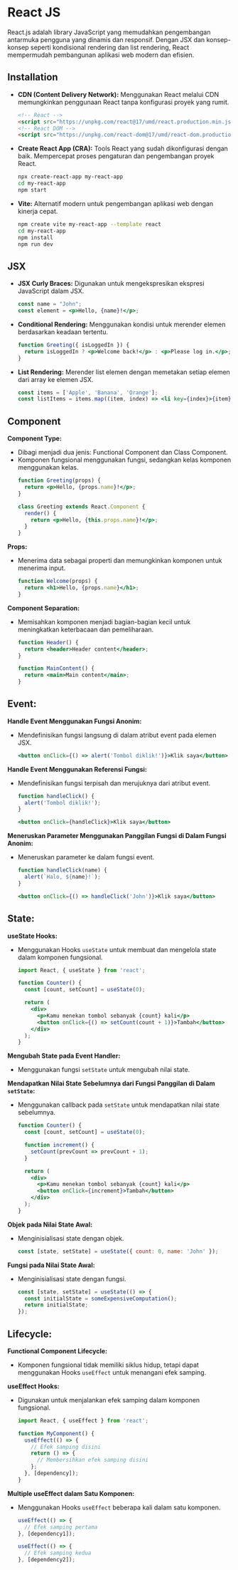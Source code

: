 # React JS
React.js adalah library JavaScript yang memudahkan pengembangan antarmuka pengguna yang dinamis dan responsif. Dengan JSX dan konsep-konsep seperti kondisional rendering dan list rendering, React mempermudah pembangunan aplikasi web modern dan efisien.
## Installation
-   **CDN (Content Delivery Network):**
    Menggunakan React melalui CDN memungkinkan penggunaan React tanpa konfigurasi proyek yang rumit.
    ```html
	<!-- React -->
	<script src="https://unpkg.com/react@17/umd/react.production.min.js"></script>
	<!-- React DOM -->
	<script src="https://unpkg.com/react-dom@17/umd/react-dom.production.min.js"></script>
    ```
-   **Create React App (CRA):**
Tools React yang sudah dikonfigurasi dengan baik.
Mempercepat proses pengaturan dan pengembangan proyek React.
	```bash
	npx create-react-app my-react-app
	cd my-react-app
	npm start
	```    
-   **Vite:**
Alternatif modern untuk pengembangan aplikasi web dengan kinerja cepat.
	```bash
	npm create vite my-react-app --template react
	cd my-react-app
	npm install
	npm run dev
	```
## JSX
-   **JSX Curly Braces:**
Digunakan untuk mengekspresikan ekspresi JavaScript dalam JSX.
	```jsx
	const name = "John";
	const element = <p>Hello, {name}!</p>;
	```
-   **Conditional Rendering:**
Menggunakan kondisi untuk merender elemen berdasarkan keadaan tertentu.
	```jsx
	function Greeting({ isLoggedIn }) {
	  return isLoggedIn ? <p>Welcome back!</p> : <p>Please log in.</p>;
	}
	```
    
- **List Rendering:**
Merender list elemen dengan memetakan setiap elemen dari array ke elemen JSX.
	```jsx
	const items = ['Apple', 'Banana', 'Orange'];
	const listItems = items.map((item, index) => <li key={index}>{item}</li>);
	```

## Component
**Component Type:**

-   Dibagi menjadi dua jenis: Functional Component dan Class Component.
-   Komponen fungsional menggunakan fungsi, sedangkan kelas komponen menggunakan kelas.
	```jsx
	function Greeting(props) {
	  return <p>Hello, {props.name}!</p>;
	}
	```
	```jsx
	class Greeting extends React.Component {
	  render() {
	    return <p>Hello, {this.props.name}!</p>;
	  }
	}
	```
**Props:**

-   Menerima data sebagai properti dan memungkinkan komponen untuk menerima input.
	```jsx
	function Welcome(props) {
	  return <h1>Hello, {props.name}</h1>;
	}
	```
**Component Separation:**

-   Memisahkan komponen menjadi bagian-bagian kecil untuk meningkatkan keterbacaan dan pemeliharaan.
	```jsx
	function Header() {
	  return <header>Header content</header>;
	}

	function MainContent() {
	  return <main>Main content</main>;
	}
	```
## **Event:**
   **Handle Event Menggunakan Fungsi Anonim:**
   - Mendefinisikan fungsi langsung di dalam atribut event pada elemen JSX.
     ```jsx
     <button onClick={() => alert('Tombol diklik!')}>Klik saya</button>
     ```
**Handle Event Menggunakan Referensi Fungsi:**
   - Mendefinisikan fungsi terpisah dan merujuknya dari atribut event.
     ```jsx
     function handleClick() {
       alert('Tombol diklik!');
     }

     <button onClick={handleClick}>Klik saya</button>
     ```
**Meneruskan Parameter Menggunakan Panggilan Fungsi di Dalam Fungsi Anonim:**
- Meneruskan parameter ke dalam fungsi event.
     ```jsx
     function handleClick(name) {
       alert(`Halo, ${name}!`);
     }

     <button onClick={() => handleClick('John')}>Klik saya</button>
     ```

## **State:**
**useState Hooks:**
   - Menggunakan Hooks `useState` untuk membuat dan mengelola state dalam komponen fungsional.
     ```jsx
     import React, { useState } from 'react';

     function Counter() {
       const [count, setCount] = useState(0);

       return (
         <div>
           <p>Kamu menekan tombol sebanyak {count} kali</p>
           <button onClick={() => setCount(count + 1)}>Tambah</button>
         </div>
       );
     }
     ```
**Mengubah State pada Event Handler:**
 - Menggunakan fungsi `setState` untuk mengubah nilai state.

**Mendapatkan Nilai State Sebelumnya dari Fungsi Panggilan di Dalam `setState`:**
- Menggunakan callback pada `setState` untuk mendapatkan nilai state sebelumnya.
	```jsx
	function Counter() {
	  const [count, setCount] = useState(0);

	  function increment() {
	    setCount(prevCount => prevCount + 1);
	  }

	  return (
	    <div>
	      <p>Kamu menekan tombol sebanyak {count} kali</p>
	      <button onClick={increment}>Tambah</button>
	    </div>
	  );
	}
	```

**Objek pada Nilai State Awal:**
 - Menginisialisasi state dengan objek.
	```jsx
	const [state, setState] = useState({ count: 0, name: 'John' });
	```

**Fungsi pada Nilai State Awal:**
- Menginisialisasi state dengan fungsi.
	```jsx
	const [state, setState] = useState(() => {
	  const initialState = someExpensiveComputation();
	  return initialState;
	});
	```

## **Lifecycle:**
**Functional Component Lifecycle:**
 - Komponen fungsional tidak memiliki siklus hidup, tetapi dapat menggunakan Hooks `useEffect` untuk menangani efek samping.

**useEffect Hooks:**
- Digunakan untuk menjalankan efek samping dalam komponen fungsional.
	```jsx
	import React, { useEffect } from 'react';

	function MyComponent() {
	  useEffect(() => {
	    // Efek samping disini
	    return () => {
	      // Membersihkan efek samping disini
	    };
	  }, [dependency]);
	}
	```

 **Multiple useEffect dalam Satu Komponen:**
- Menggunakan Hooks `useEffect` beberapa kali dalam satu komponen.
	```jsx
	useEffect(() => {
	  // Efek samping pertama
	}, [dependency1]);

	useEffect(() => {
	  // Efek samping kedua
	}, [dependency2]);
	```


